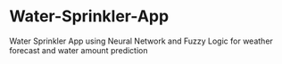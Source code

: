 # Water-Sprinkler-App
Water Sprinkler App using Neural Network and Fuzzy Logic for weather forecast and water amount prediction
